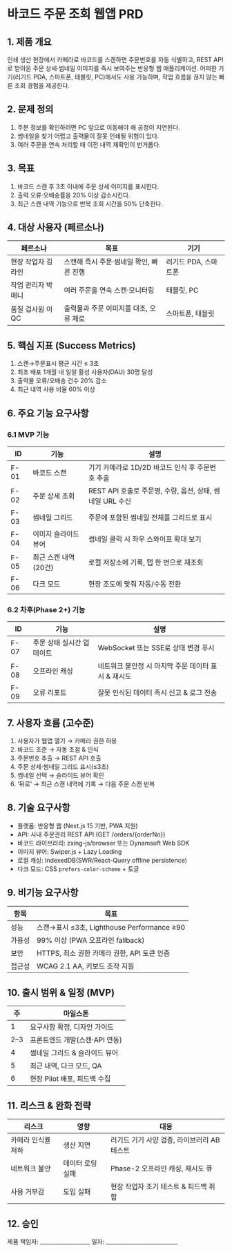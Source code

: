 # 바코드 주문 조회 웹앱 PRD

## 1. 제품 개요
인쇄 생산 현장에서 카메라로 바코드를 스캔하면 주문번호를 자동 식별하고, REST API로 받아온 주문 상세·썸네일 이미지를 즉시 보여주는 반응형 웹 애플리케이션. 어떠한 기기(러기드 PDA, 스마트폰, 태블릿, PC)에서도 사용 가능하며, 작업 흐름을 끊지 않는 빠른 조회 경험을 제공한다.

## 2. 문제 정의
1. 주문 정보를 확인하려면 PC 앞으로 이동해야 해 공정이 지연된다.
2. 썸네일을 찾기 어렵고 출력물이 잘못 인쇄될 위험이 있다.
3. 여러 주문을 연속 처리할 때 이전 내역 재확인이 번거롭다.

## 3. 목표
1. 바코드 스캔 후 3초 이내에 주문 상세·이미지를 표시한다.
2. 출력 오류·오배송률을 20% 이상 감소시킨다.
3. 최근 스캔 내역 기능으로 반복 조회 시간을 50% 단축한다.

## 4. 대상 사용자 (페르소나)
| 페르소나 | 목표 | 기기 |
|---|---|---|
| 현장 작업자 김라인 | 스캔해 즉시 주문·썸네일 확인, 빠른 진행 | 러기드 PDA, 스마트폰 |
| 작업 관리자 박매니 | 여러 주문을 연속 스캔·모니터링 | 태블릿, PC |
| 품질 검사원 이QC | 출력물과 주문 이미지를 대조, 오류 제로 | 스마트폰, 태블릿 |

## 5. 핵심 지표 (Success Metrics)
1. 스캔→주문표시 평균 시간 ≤ 3초
2. 최초 배포 1개월 내 일일 활성 사용자(DAU) 30명 달성
3. 출력물 오류/오배송 건수 20% 감소
4. 최근 내역 사용 비율 60% 이상

## 6. 주요 기능 요구사항
### 6.1 MVP 기능
| ID | 기능 | 설명 |
|---|---|---|
| F-01 | 바코드 스캔 | 기기 카메라로 1D/2D 바코드 인식 후 주문번호 추출 |
| F-02 | 주문 상세 조회 | REST API 호출로 주문명, 수량, 옵션, 상태, 썸네일 URL 수신 |
| F-03 | 썸네일 그리드 | 주문에 포함된 썸네일 전체를 그리드로 표시 |
| F-04 | 이미지 슬라이드 뷰어 | 썸네일 클릭 시 좌우 스와이프 확대 보기 |
| F-05 | 최근 스캔 내역(20건) | 로컬 저장소에 기록, 탭 한 번으로 재조회 |
| F-06 | 다크 모드 | 현장 조도에 맞춰 자동/수동 전환 |

### 6.2 차후(Phase 2+) 기능
| ID | 기능 | 설명 |
|---|---|---|
| F-07 | 주문 상태 실시간 업데이트 | WebSocket 또는 SSE로 상태 변경 푸시 |
| F-08 | 오프라인 캐싱 | 네트워크 불안정 시 마지막 주문 데이터 표시 & 재시도 |
| F-09 | 오류 리포트 | 잘못 인식된 데이터 즉시 신고 & 로그 전송 |

## 7. 사용자 흐름 (고수준)
1. 사용자가 웹앱 열기 → 카메라 권한 허용
2. 바코드 조준 → 자동 초점 & 인식
3. 주문번호 추출 → REST API 호출
4. 주문 상세·썸네일 그리드 표시(≤3초)
5. 썸네일 선택 → 슬라이드 뷰어 확인
6. ‘뒤로’ → 최근 스캔 내역에 기록 → 다음 주문 스캔 반복

## 8. 기술 요구사항
* 플랫폼: 반응형 웹 (Next.js 15 기반, PWA 지원)
* API: 사내 주문관리 REST API (GET /orders/{orderNo})
* 바코드 라이브러리: zxing-js/browser 또는 Dynamsoft Web SDK
* 이미지 뷰어: Swiper.js + Lazy Loading
* 로컬 캐싱: IndexedDB(SWR/React-Query offline persistence)
* 다크 모드: CSS `prefers-color-scheme` + 토글

## 9. 비기능 요구사항
| 항목 | 목표 |
|---|---|
| 성능 | 스캔→표시 ≤3초, Lighthouse Performance ≥90 |
| 가용성 | 99% 이상 (PWA 오프라인 fallback) |
| 보안 | HTTPS, 최소 권한 카메라 권한, API 토큰 인증 |
| 접근성 | WCAG 2.1 AA, 키보드 조작 지원 |

## 10. 출시 범위 & 일정 (MVP)
| 주 | 마일스톤 |
|---|---|
| 1 | 요구사항 확정, 디자인 가이드 |
| 2–3 | 프론트엔드 개발(스캔·API 연동) |
| 4 | 썸네일 그리드 & 슬라이드 뷰어 |
| 5 | 최근 내역, 다크 모드, QA |
| 6 | 현장 Pilot 배포, 피드백 수집 |

## 11. 리스크 & 완화 전략
| 리스크 | 영향 | 대응 |
|---|---|---|
| 카메라 인식률 저하 | 생산 지연 | 러기드 기기 사양 검증, 라이브러리 AB 테스트 |
| 네트워크 불안 | 데이터 로딩 실패 | Phase-2 오프라인 캐싱, 재시도 큐 |
| 사용 거부감 | 도입 실패 | 현장 작업자 조기 테스트 & 피드백 취합 |

## 12. 승인
제품 책임자: __________________
일자: __________________________